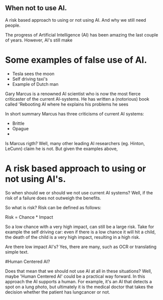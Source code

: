 ## When not to use AI.


A risk based approach to using or not using AI. And why we still need people.

The progress of Artificial Intelligence (AI) has been amazing the last couple of years. However, AI's still make 

# Some examples of false use of AI.

- Tesla sees the moon
- Self driving taxi's
- Example of Dutch man

Gary Marcus is a renowned AI scientist who is now the most fierce criticaster of the current AI-systems. He has written a (notorious) book called 'Rebooting AI where he explains his problems he sees 

In short summary Marcus has three criticisms of current AI systems:

- Brittle
- Opague
- 


Is Marcus rigth? Well, many other leading AI researchers (eg. Hinton, LeCunn) claim he is not. But given the examples above, 

# A risk based approach to using or not using AI's. 

So when should we or should we not use current AI systems? Well, if the risk of a failure does not outweigh the benefits. 

So what is risk? Risk can be defined as follows:

Risk = Chance * Impact

So a low chance with a very high impact, can still be a large risk. Take for example the self driving car: even if there is a low chance it will hit a child, the death of the child is a very high impact, resulting in a high risk.

Are there low impact AI's? Yes, there are many, such as OCR or translating simple text. 

#Human Centered AI?

Does that mean that we should not use AI at all in these situations? Well, maybe 'Human Centered AI' could be a practical way forward. In this approach the AI supports a human. For example, it's an AI that detects a spot on a lung photo, but ultimately it is the medical doctor that takes the decision whether the patient has lungcancer or not. 


#